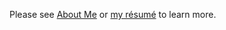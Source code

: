 Please see [About Me](page/about) or 
[my résumé](https://rxresu.me/wesley.graba/base) to learn more.
